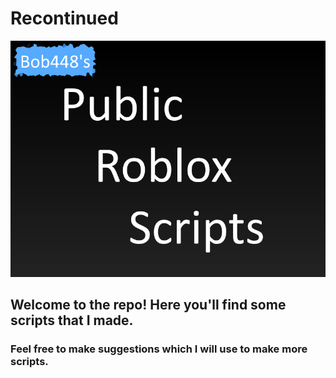 # Recontinued
![Title Image](./assets/img.png)

## Welcome to the repo! Here you'll find some scripts that I made.

### Feel free to make suggestions which I will use to make more scripts.
